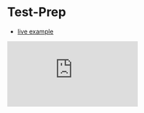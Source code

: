 # Test-Prep
* [live example](https://ahadkarim.github.io/alkarim)

![alt text](https://github.com/ahadkarim/index.html "Al-Karim Online Learning Plateform")
